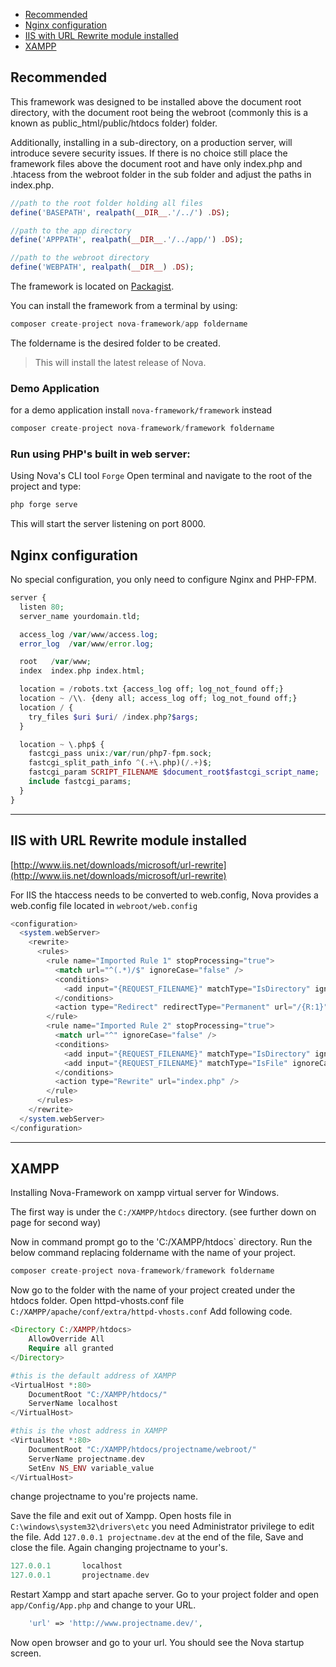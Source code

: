 - [Recommended](#recommended)
- [Nginx configuration](#nginx-configuration)
- [IIS with URL Rewrite module installed](#iis-with-url-rewrite-module-installed)
- [XAMPP](#xampp)

<a name='recommended'></a>
## Recommended
This framework was designed to be installed above the document root directory, with the document root being the webroot (commonly this is a known as public_html/public/htdocs folder) folder.

Additionally, installing in a sub-directory, on a production server, will introduce severe security issues. If there is no choice still place the framework files above the document root and have only index.php and .htacess from the webroot folder in the sub folder and adjust the paths in index.php.

```php
//path to the root folder holding all files
define('BASEPATH', realpath(__DIR__.'/../') .DS);

//path to the app directory
define('APPPATH', realpath(__DIR__.'/../app/') .DS);

//path to the webroot directory
define('WEBPATH', realpath(__DIR__) .DS);
```

The framework is located on [Packagist](https://packagist.org/packages/nova-framework/app).

You can install the framework from a terminal by using:

```php
composer create-project nova-framework/app foldername
```

The foldername is the desired folder to be created.

> This will install the latest release of Nova.

### Demo Application

for a demo application install `nova-framework/framework` instead

```php
composer create-project nova-framework/framework foldername
```


### Run using PHP's built in web server:

Using Nova's CLI tool `Forge` Open terminal and navigate to the root of the project and type:

```php
php forge serve
```

This will start the server listening on port 8000.

<a name='nginx-configuration'></a>
## Nginx configuration

No special configuration, you only need to configure Nginx and PHP-FPM.

```php
server {
  listen 80;
  server_name yourdomain.tld;

  access_log /var/www/access.log;
  error_log  /var/www/error.log;

  root   /var/www;
  index  index.php index.html;

  location = /robots.txt {access_log off; log_not_found off;}
  location ~ /\\. {deny all; access_log off; log_not_found off;}
  location / {
    try_files $uri $uri/ /index.php?$args;
  }

  location ~ \.php$ {
    fastcgi_pass unix:/var/run/php7-fpm.sock;
    fastcgi_split_path_info ^(.+\.php)(/.+)$;
    fastcgi_param SCRIPT_FILENAME $document_root$fastcgi_script_name;
    include fastcgi_params;
  }
}
```

---
<a name='iis-with-url-rewrite-module-installed'></a>
## IIS with URL Rewrite module installed

[http://www.iis.net/downloads/microsoft/url-rewrite](http://www.iis.net/downloads/microsoft/url-rewrite)

For IIS the htaccess needs to be converted to web.config, Nova provides a web.config file located in `webroot/web.config`

```php
<configuration>
  <system.webServer>
    <rewrite>
      <rules>
        <rule name="Imported Rule 1" stopProcessing="true">
          <match url="^(.*)/$" ignoreCase="false" />
          <conditions>
            <add input="{REQUEST_FILENAME}" matchType="IsDirectory" ignoreCase="false" negate="true" />
          </conditions>
          <action type="Redirect" redirectType="Permanent" url="/{R:1}" />
        </rule>
        <rule name="Imported Rule 2" stopProcessing="true">
          <match url="^" ignoreCase="false" />
          <conditions>
            <add input="{REQUEST_FILENAME}" matchType="IsDirectory" ignoreCase="false" negate="true" />
            <add input="{REQUEST_FILENAME}" matchType="IsFile" ignoreCase="false" negate="true" />
          </conditions>
          <action type="Rewrite" url="index.php" />
        </rule>
      </rules>
    </rewrite>
  </system.webServer>
</configuration>
```

---
<a name='xampp'></a>
## XAMPP

Installing Nova-Framework on xampp virtual server for Windows.

The first way is under the `C:/XAMPP/htdocs` directory. (see further down on page for second way)

Now in command prompt go to the 'C:/XAMPP/htdocs` directory.
Run the below command replacing foldername with the name of your project.

```php
composer create-project nova-framework/framework foldername
```

Now go to the folder with the name of your project created under the htdocs folder.
Open httpd-vhosts.conf file `C:/XAMPP/apache/conf/extra/httpd-vhosts.conf` Add following code.

```php
<Directory C:/XAMPP/htdocs>
    AllowOverride All
    Require all granted
</Directory>

#this is the default address of XAMPP
<VirtualHost *:80>
    DocumentRoot "C:/XAMPP/htdocs/"
    ServerName localhost
</VirtualHost>

#this is the vhost address in XAMPP
<VirtualHost *:80>
    DocumentRoot "C:/XAMPP/htdocs/projectname/webroot/"
    ServerName projectname.dev
    SetEnv NS_ENV variable_value
</VirtualHost>
```

change projectname to you're projects name.

Save the file and exit out of Xampp.
Open hosts file in `C:\windows\system32\drivers\etc` you need Administrator privilege to edit the file.
Add `127.0.0.1 projectname.dev` at the end of the file, Save and close the file. Again changing projectname to your's.

```php
127.0.0.1       localhost
127.0.0.1       projectname.dev
```

Restart Xampp and start apache server.
Go to your project folder and open `app/Config/App.php` and change to your URL.

```php
    'url' => 'http://www.projectname.dev/',
```

Now open browser and go to your url. You should see the Nova startup screen.
